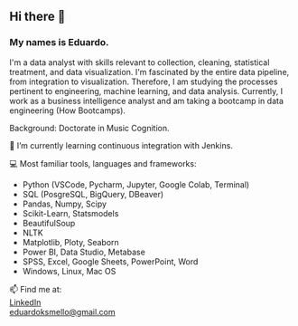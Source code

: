 ## Hi there 👋
### My names is Eduardo.
I'm a data analyst with skills relevant to collection, cleaning, statistical treatment, and data visualization. I'm fascinated by the entire data pipeline, from integration to visualization. Therefore, I am studying the processes pertinent to engineering, machine learning, and data analysis. 
Currently, I work as a business intelligence analyst and am taking a bootcamp in data engineering (How Bootcamps).

Background: Doctorate in Music Cognition. 

🌱 I’m currently learning continuous integration with Jenkins.

:computer: Most familiar tools, languages and frameworks:
- Python (VSCode, Pycharm, Jupyter, Google Colab, Terminal)
- SQL (PosgreSQL, BigQuery, DBeaver)
- Pandas, Numpy, Scipy
- Scikit-Learn, Statsmodels
- BeautifulSoup
- NLTK
- Matplotlib, Ploty, Seaborn
- Power BI, Data Studio, Metabase
- SPSS, Excel, Google Sheets, PowerPoint, Word
- Windows, Linux, Mac OS

📫 Find me at:\
[LinkedIn](https://www.linkedin.com/in/eduardo-k-s-mello/)\
[eduardoksmello@gmail.com](mailto:eduardoksmello@gmail.com)

<!--
**eduardoksmello/eduardoksmello** is a ✨ _special_ ✨ repository because its `README.md` (this file) appears on your GitHub profile.

Here are some ideas to get you started:

- 🔭 I’m currently working on ...
- 🌱 I’m currently learning all about Machine Learning techniques.
- ![image](https://user-images.githubusercontent.com/76400281/137038838-9b7ed84b-3822-4057-bcc0-87ad7aa47473.png) I’m interested in **Data Science**.
- 🤔 I’m looking for help with ...
- 💬 Ask me about ...
- 📫 How to reach me: ...
- 😄 Pronouns: He/Him
- ⚡ Fun fact: ...

![image](https://www.dropbox.com/s/p1qbe4i7jiwg25u/banner.png)

-->
